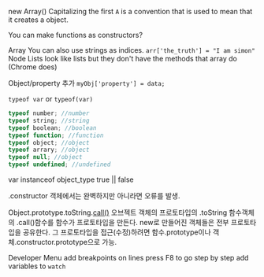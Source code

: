 new Array()
Capitalizing the first `A` is a convention that is used to mean that it creates a object.

You can make functions as constructors?

Array
You can also use strings as indices.
`arr['the_truth'] = "I am simon"`
Node Lists look like lists but they don't have the methods that array do (Chrome does)


Object/property 추가 
`myObj['property'] = data;`

`typeof var` or `typeof(var)`

```javascript
typeof number; //number
typeof string; //string
typeof boolean; //boolean
typeof function; //function
typeof object; //object
typeof arrary; //object
typeof null; //object
typeof undefined; //undefined
```
var instanceof object_type
true || false

.constructor
객체에서는 완벽하지만 아니라면 오류를 발생.

Object.prototype.toString.[call()](https://developer.mozilla.org/en-US/docs/Web/JavaScript/Reference/Global_Objects/Function/call)
오브젝트 객체의 프로토타입의 .toString 함수객체의 .call()함수를 
함수가 프로토타입을 만든다.
new로 만들어진 객체들은 전부 프로토타입을 공유한다.
그 프로토타입을 접근(수정)하려면 함수.prototype이나 객체.constructor.prototype으로 가능.

Developer Menu
add breakpoints on lines
press F8 to go step by step
add variables to `watch`